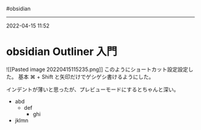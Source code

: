 #obsidian 

---
2022-04-15  11:52

# obsidian Outliner 入門

![[Pasted image 20220415115235.png]]
このようにショートカット設定設定した。
基本 ⌘ + Shift と矢印だけでゲシゲシ書けるようにした。

インデントが薄いと思ったが、プレビューモードにするとちゃんと深い。


* abd
	* def
		* ghi
* jklmn
